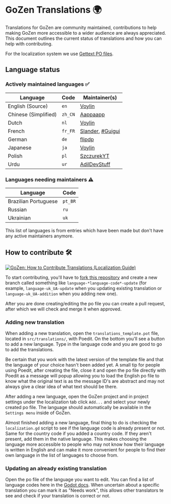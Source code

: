 # GoZen Translations 🌍
Translations for GoZen are community maintained, contributions to help making GoZen more accessible to a wider audience are always appreciated. This document outlines the current status of translations and how you can help with contributing.

For the localization system we use [Gettext PO files](https://www.gnu.org/software/gettext/manual/html_node/PO-Files.html).

## Language status
### Actively maintained languages ✅
| Language             | Code    | Maintainer(s)                               |
| -------------------- | ------- | ------------------------------------------- |
| English (Source)     | `en`    | [Voylin](https://github.com/voylin)         |
| Chinese (Simplified) | `zh_CN` | [Aappaapp](https://github.com/Aappaapp)     |
| Dutch                | `nl`    | [Voylin](https://github.com/Voylin)         |
| French               | `fr_FR` | [Slander](https://github.com/Slander), [#Guigui](https://github.com/HastagGuigui) |
| German               | `de`    | [flipdp]()                                  |
| Japanese             | `ja`    | [Voylin](https://github.com/Voylin)         |
| Polish               | `pl`    | [SzczurekYT](https://github.com/SzczurekYT) |
| Urdu                 | `ur`    | [AdilDevStuff](https://github.com/AdilDevStuff) |

### Languages needing maintainers ⚠️
| Language             | Code    |
| -------------------- | ------- |
| Brazilian Portuguese | `pt_BR` |
| Russian              | `ru`    |
| Ukrainian            | `uk`    |

This list of languages is from entries which have been made but don't have any active maintainers anymore.

## How to contribute 🛠️
[![GoZen: How to Contribute Translations (Localization Guide)](https://img.youtube.com/vi/041s9Uy3tm0/0.jpg)](https://www.youtube.com/watch?v=041s9Uy3tm0)

To start contributing, you'll have to [fork this repository](https://github.com/VoylinsGamedevJourney/GoZen/fork) and create a new branch called something like `language-*language-code*-update` (for example, `language-uk_UA-update` when you updating existing translation or `language-uk_UA-addition` when you adding new one).

After you are done creating/editing the po file you can create a pull request, after which we will check and merge it when approved.

### Adding new translation
When adding a new translation, open the `translations_template.pot` file, located in `src/translations/`, with Poedit. On the bottom you'll see a button to add a new language. Type in the language code and you are good to go to add the translations.

Be certain that you work with the latest version of the template file and that the language of your choice hasn't been added yet. A small tip for people using Poedit, after creating the file, close it and open the po file directly with Poedit as a message will popup allowing you to load the English po file to know what the original text is as the message ID's are abstract and may not always give a clear idea of what text should be there.

After adding a new language, open the GoZen project and in project settings under the localization tab click `Add...` and select your newly created po file. The language should automatically be available in the `Settings menu` inside of GoZen.

Almost finished adding a new language, final thing to do is checking the `localization.gd` script to see if the language code is already present or not. Same for the country code if you added a country code. If they aren't present, add them in the native language. This makes choosing the language more accessible to people who may not know how their language is written in English and can make it more convenient for people to find their own language in the list of languages to choose from.

### Updating an already existing translation
Open the po file of the language you want to edit. You can find a list of language codes here in the [Godot docs](https://docs.godotengine.org/en/stable/tutorials/i18n/locales.html). When uncertain about a specific translation you can mark it as "Needs work", this allows other translators te see and check if your translation is correct or not.

